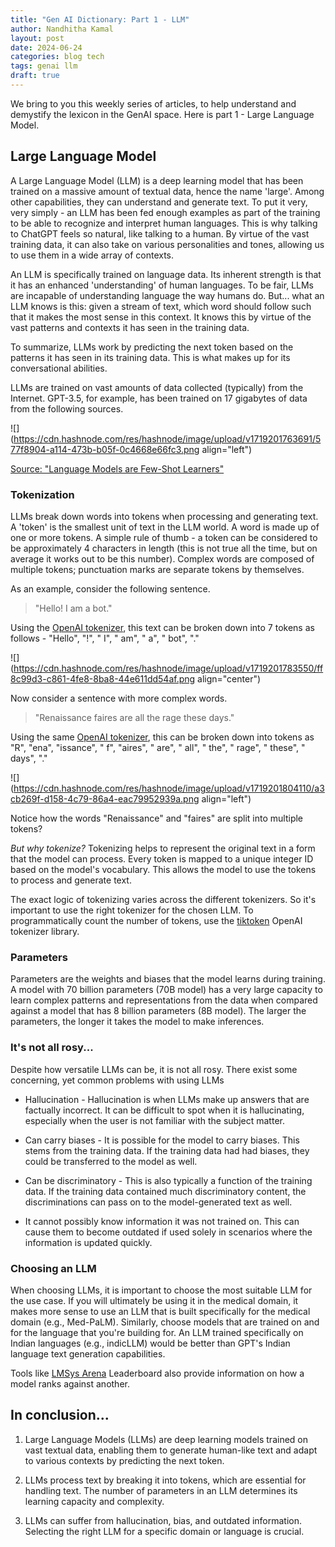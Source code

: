 ```yaml
---
title: "Gen AI Dictionary: Part 1 - LLM"
author: Nandhitha Kamal
layout: post
date: 2024-06-24
categories: blog tech
tags: genai llm
draft: true
---
```


We bring to you this weekly series of articles, to help understand and demystify the lexicon in the GenAI space. Here is part 1 - Large Language Model.

## Large Language Model

A Large Language Model (LLM) is a deep learning model that has been trained on a massive amount of textual data, hence the name 'large'. Among other capabilities, they can understand and generate text. To put it very, very simply - an LLM has been fed enough examples as part of the training to be able to recognize and interpret human languages. This is why talking to ChatGPT feels so natural, like talking to a human. By virtue of the vast training data, it can also take on various personalities and tones, allowing us to use them in a wide array of contexts.

An LLM is specifically trained on language data. Its inherent strength is that it has an enhanced 'understanding' of human languages. To be fair, LLMs are incapable of understanding language the way humans do. But... what an LLM knows is this: given a stream of text, which word should follow such that it makes the most sense in this context. It knows this by virtue of the vast patterns and contexts it has seen in the training data.

To summarize, LLMs work by predicting the next token based on the patterns it has seen in its training data. This is what makes up for its conversational abilities.

LLMs are trained on vast amounts of data collected (typically) from the Internet. GPT-3.5, for example, has been trained on 17 gigabytes of data from the following sources.

![](https://cdn.hashnode.com/res/hashnode/image/upload/v1719201763691/577f8904-a114-473b-b05f-0c4668e66fc3.png align="left")

[Source: "Language Models are Few-Shot Learners"](https://arxiv.org/abs/2005.14165)

### Tokenization

LLMs break down words into tokens when processing and generating text. A 'token' is the smallest unit of text in the LLM world. A word is made up of one or more tokens. A simple rule of thumb - a token can be considered to be approximately 4 characters in length (this is not true all the time, but on average it works out to be this number). Complex words are composed of multiple tokens; punctuation marks are separate tokens by themselves.

As an example, consider the following sentence.

> "Hello! I am a bot."

Using the [OpenAI tokenizer](https://platform.openai.com/tokenizer), this text can be broken down into 7 tokens as follows - "Hello", "!", " I", " am", " a", " bot", "."

![](https://cdn.hashnode.com/res/hashnode/image/upload/v1719201783550/ff8c99d3-c861-4fe8-8ba8-44e611dd54af.png align="center")

Now consider a sentence with more complex words.

> "Renaissance faires are all the rage these days."

Using the same [OpenAI tokenizer](https://platform.openai.com/tokenizer), this can be broken down into tokens as "R", "ena", "issance", " f", "aires", " are", " all", " the", " rage", " these", " days", "."

![](https://cdn.hashnode.com/res/hashnode/image/upload/v1719201804110/a3cb269f-d158-4c79-86a4-eac79952939a.png align="left")

Notice how the words "Renaissance" and "faires" are split into multiple tokens?

*But why tokenize?* Tokenizing helps to represent the original text in a form that the model can process. Every token is mapped to a unique integer ID based on the model's vocabulary. This allows the model to use the tokens to process and generate text.

The exact logic of tokenizing varies across the different tokenizers. So it's important to use the right tokenizer for the chosen LLM. To programmatically count the number of tokens, use the [tiktoken](https://github.com/openai/tiktoken) OpenAI tokenizer library.

### Parameters

Parameters are the weights and biases that the model learns during training. A model with 70 billion parameters (70B model) has a very large capacity to learn complex patterns and representations from the data when compared against a model that has 8 billion parameters (8B model). The larger the parameters, the longer it takes the model to make inferences.

### It's not all rosy...

Despite how versatile LLMs can be, it is not all rosy. There exist some concerning, yet common problems with using LLMs

* Hallucination - Hallucination is when LLMs make up answers that are factually incorrect. It can be difficult to spot when it is hallucinating, especially when the user is not familiar with the subject matter.

* Can carry biases - It is possible for the model to carry biases. This stems from the training data. If the training data had had biases, they could be transferred to the model as well.

* Can be discriminatory - This is also typically a function of the training data. If the training data contained much discriminatory content, the discriminations can pass on to the model-generated text as well.

* It cannot possibly know information it was not trained on. This can cause them to become outdated if used solely in scenarios where the information is updated quickly.


### Choosing an LLM

When choosing LLMs, it is important to choose the most suitable LLM for the use case. If you will ultimately be using it in the medical domain, it makes more sense to use an LLM that is built specifically for the medical domain (e.g., Med-PaLM). Similarly, choose models that are trained on and for the language that you're building for. An LLM trained specifically on Indian languages (e.g., indicLLM) would be better than GPT's Indian language text generation capabilities.

Tools like [LMSys Arena](https://chat.lmsys.org/) Leaderboard also provide information on how a model ranks against another.

## In conclusion...

1. Large Language Models (LLMs) are deep learning models trained on vast textual data, enabling them to generate human-like text and adapt to various contexts by predicting the next token.

2. LLMs process text by breaking it into tokens, which are essential for handling text. The number of parameters in an LLM determines its learning capacity and complexity.

3. LLMs can suffer from hallucination, bias, and outdated information. Selecting the right LLM for a specific domain or language is crucial.
